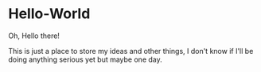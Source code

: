 # Hello-World

Oh, Hello there!

This is just a place to store my ideas and other things, I don't know if I'll be doing anything serious yet but maybe one day.

